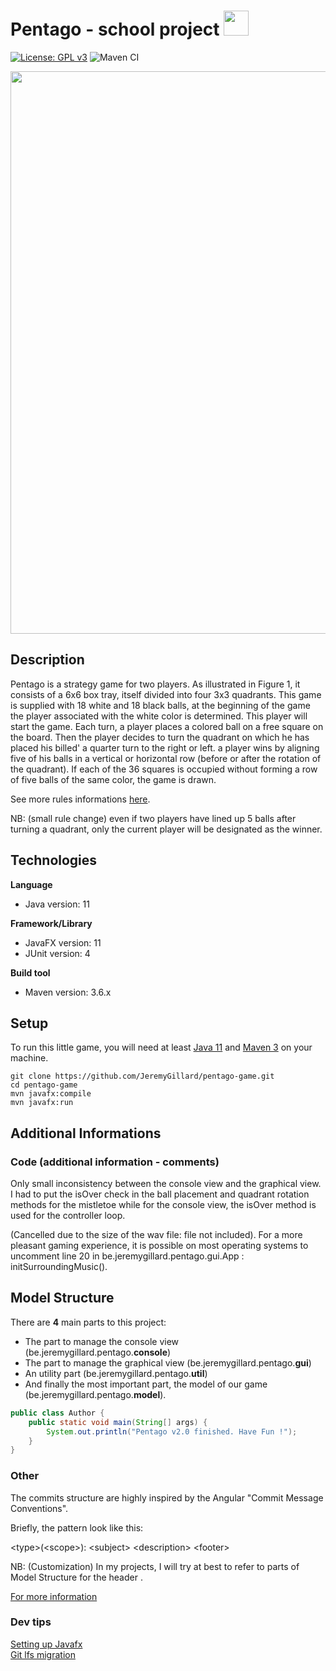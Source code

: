 # Pentago - school project <img src="./media/img/icon.png" width="40" height="40"> 

[![License: GPL v3](https://img.shields.io/badge/License-GPLv3-blue.svg)](https://www.gnu.org/licenses/gpl-3.0)
![Maven CI](https://github.com/JeremyGillard/pentago-game/workflows/Maven%20CI/badge.svg)

<img src="./media/img/capture.png" width="900">

## Description

Pentago is a strategy game for two players. As illustrated in Figure 1, it consists of a 6x6 box tray, itself divided into four 3x3 quadrants. This game is supplied with 18 white and 18 black balls, at the beginning of the game the player associated with the white color is determined. This player will start the game. Each turn, a player places a colored ball on a free square on the board. Then the player decides to turn the quadrant on which he has placed his billed' a quarter turn to the right or left. a player wins by aligning five of his balls in a vertical or horizontal row (before or after the rotation of the quadrant). If each of the 36 squares is occupied without forming a row of five balls of the same color, the game is drawn.

See more rules informations [here](PentagoRulesStrategy.pdf).

NB: (small rule change) even if two players have lined up 5 balls after turning a quadrant, only the current player will be designated as the winner.

## Technologies

**Language**
- Java version: 11

**Framework/Library**
- JavaFX version: 11
- JUnit version: 4

**Build tool**
- Maven version: 3.6.x

## Setup

To run this little game, you will need at least [Java 11](https://www.oracle.com/java/technologies/javase/jdk11-archive-downloads.html) and [Maven 3](https://maven.apache.org/download.cgi) on your machine.

```
git clone https://github.com/JeremyGillard/pentago-game.git
cd pentago-game
mvn javafx:compile
mvn javafx:run
```

## Additional Informations

### Code (additional information - comments)

Only small inconsistency between the console view and the graphical view. I had to put the isOver check in the ball placement and quadrant rotation methods for the mistletoe while for the console view, the isOver method is used for the controller loop.

(Cancelled due to the size of the wav file: file not included). For a more pleasant gaming experience, it is possible on most operating systems to uncomment line 20 in be.jeremygillard.pentago.gui.App : initSurroundingMusic().

## Model Structure

There are **4** main parts to this project:
+ The part to manage the console view (be.jeremygillard.pentago.**console**)
+ The part to manage the graphical view (be.jeremygillard.pentago.**gui**)
+ An utility part (be.jeremygillard.pentago.**util**) 
+ And finally the most important part, the model of our game (be.jeremygillard.pentago.**model**).

```java
public class Author {
    public static void main(String[] args) {
        System.out.println("Pentago v2.0 finished. Have Fun !");
    }
}
```

### Other
The commits structure are highly inspired by the Angular "Commit Message Conventions".

Briefly, the pattern look like this:

\<type\>(\<scope\>): \<subject\>
\<description\>
\<footer\>

NB: (Customization) In my projects, I will try at best to refer to parts of Model Structure for the header <scope>.

[For more information](https://gist.github.com/stephenparish/9941e89d80e2bc58a153#file-commit-md)

### Dev tips

[Setting up Javafx](https://openjfx.io/openjfx-docs/#introduction)  
[Git lfs migration](https://notiz.dev/blog/migrate-git-repo-to-git-lfs#4-migrate-git-history)
